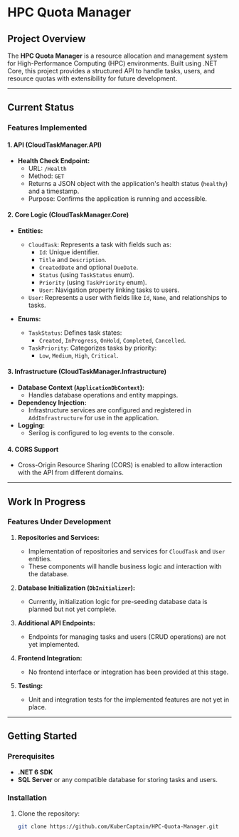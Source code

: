 # HPC Quota Manager

## Project Overview
The **HPC Quota Manager** is a resource allocation and management system for High-Performance Computing (HPC) environments. Built using .NET Core, this project provides a structured API to handle tasks, users, and resource quotas with extensibility for future development.

---

## Current Status

### Features Implemented

#### 1. **API (CloudTaskManager.API)**
- **Health Check Endpoint:**
  - URL: `/Health`
  - Method: `GET`
  - Returns a JSON object with the application's health status (`healthy`) and a timestamp.
  - Purpose: Confirms the application is running and accessible.

#### 2. **Core Logic (CloudTaskManager.Core)**
- **Entities:**
  - `CloudTask`: Represents a task with fields such as:
    - `Id`: Unique identifier.
    - `Title` and `Description`.
    - `CreatedDate` and optional `DueDate`.
    - `Status` (using `TaskStatus` enum).
    - `Priority` (using `TaskPriority` enum).
    - `User`: Navigation property linking tasks to users.
  - `User`: Represents a user with fields like `Id`, `Name`, and relationships to tasks.

- **Enums:**
  - `TaskStatus`: Defines task states:
    - `Created`, `InProgress`, `OnHold`, `Completed`, `Cancelled`.
  - `TaskPriority`: Categorizes tasks by priority:
    - `Low`, `Medium`, `High`, `Critical`.

#### 3. **Infrastructure (CloudTaskManager.Infrastructure)**
- **Database Context (`ApplicationDbContext`):**
  - Handles database operations and entity mappings.
- **Dependency Injection:**
  - Infrastructure services are configured and registered in `AddInfrastructure` for use in the application.
- **Logging:**
  - Serilog is configured to log events to the console.

#### 4. **CORS Support**
- Cross-Origin Resource Sharing (CORS) is enabled to allow interaction with the API from different domains.

---

## Work In Progress

### Features Under Development
1. **Repositories and Services:**
   - Implementation of repositories and services for `CloudTask` and `User` entities.
   - These components will handle business logic and interaction with the database.

2. **Database Initialization (`DbInitializer`):**
   - Currently, initialization logic for pre-seeding database data is planned but not yet complete.

3. **Additional API Endpoints:**
   - Endpoints for managing tasks and users (CRUD operations) are not yet implemented.

4. **Frontend Integration:**
   - No frontend interface or integration has been provided at this stage.

5. **Testing:**
   - Unit and integration tests for the implemented features are not yet in place.

---

## Getting Started

### Prerequisites
- **.NET 6 SDK**
- **SQL Server** or any compatible database for storing tasks and users.

### Installation
1. Clone the repository:
   ```bash
   git clone https://github.com/KuberCaptain/HPC-Quota-Manager.git
